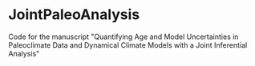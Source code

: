 # JointPaleoAnalysis
Code for the manuscript "Quantifying Age and Model Uncertainties in Paleoclimate Data and Dynamical Climate Models with a Joint Inferential Analysis"
